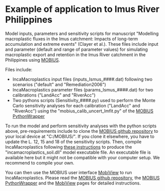 # Example of application to Imus River Philippines 
Model inputs, parameters and sensitivity scripts for manuscript "Modelling macroplastic fluxes in the Imus catchment: Impacts of long-term accumulation and extreme events" (Clayer et al.).
These files include input and parameter (default and range of parameter values) for simulating macroplastic export and retention in the Imus River catchment in the Philippines using [MOBIUS](https://doi.org/10.5194/gmd-14-1885-2021).

Files include: 
- IncaMacroplastics input files (inputs_Ismus_####.dat) following two scenarios ("default" and "Remediation2006")
- IncaMacroplastics parameter files (params_Ismus_####.dat) for two calibrations ("LandAcc" and "RiverAcc")
- Two pythons scripts (Sensitivity_####.py) used to perform the Monte Carlo sensitivity analyses for each calibration ("LandAcc" and "RiverAcc") using the "mobius_calib_uncert_lmfit.py" of the [MOBIUS PythonWrapper](https://github.com/NIVANorge/Mobius/tree/master/PythonWrapper)

To run the model and perform sensitivity analyses with the python scripts above, pre-requirements include to clone the [MOBIUS github repository](https://github.com/NIVANorge/Mobius/tree/master) to your local device at "C:/MOBIUS/". If you clone it elsewhere, you have to update the L. 12, 15 and 18 of the sensitivity scripts. Then, compile IncaMacroplastics following [these instructions](https://github.com/NIVANorge/Mobius#compile-a-model-run-it-and-make-some-changes) to produce the "incamacroplastics_soil.dll" model executable file. An executable file is available here but it might not be compatible with your computer setup. We recommend to compile your own.

You can then use the MOBIUS user interface [MobiView](https://github.com/NIVANorge/Mobius#the-mobiview-graphical-user-interface) to run IncaMacroplastics. Please read the [MOBIUS github repository](https://github.com/NIVANorge/Mobius/tree/master), the [MOBIUS PythonWrapper](https://github.com/NIVANorge/Mobius/tree/master/PythonWrapper) and the [MobiView](https://github.com/NIVANorge/Mobius#the-mobiview-graphical-user-interface) pages for detailed instructions.

